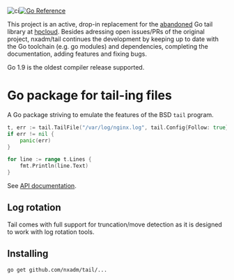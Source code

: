 ![ci](https://github.com/nxadm/tail/workflows/ci/badge.svg)[![Go Reference](https://pkg.go.dev/badge/github.com/nxadm/tail.svg)](https://pkg.go.dev/github.com/nxadm/tail)

This project is an active, drop-in replacement for the
[abandoned](https://en.wikipedia.org/wiki/HPE_Helion) Go tail library at
[hpcloud](https://github.com/hpcloud/tail). Besides adressing open issues/PRs
of the original project, nxadm/tail continues the development by keeping
up to date with the Go toolchain (e.g. go modules) and dependencies, completing
the documentation, adding features and fixing bugs.

Go 1.9 is the oldest compiler release supported.

# Go package for tail-ing files

A Go package striving to emulate the features of the BSD `tail` program.

```Go
t, err := tail.TailFile("/var/log/nginx.log", tail.Config{Follow: true})
if err != nil {
    panic(err)
}

for line := range t.Lines {
    fmt.Println(line.Text)
}
```

See [API documentation](http://godoc.org/github.com/nxadm/tail).

## Log rotation

Tail comes with full support for truncation/move detection as it is
designed to work with log rotation tools.

## Installing

    go get github.com/nxadm/tail/...
